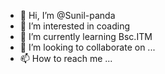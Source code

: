 - 👋 Hi, I’m @Sunil-panda
- 👀 I’m interested in coading
- 🌱 I’m currently learning Bsc.ITM
- 💞️ I’m looking to collaborate on ...
- 📫 How to reach me ...

<!---
Sunil-panda/Sunil-panda is a ✨ special ✨ repository because its `README.md` (this file) appears on your GitHub profile.
You can click the Preview link to take a look at your changes.
--->
